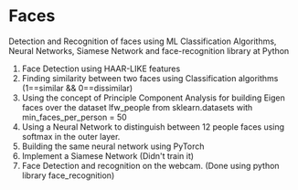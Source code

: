 # Faces
Detection and Recognition of faces using ML Classification Algorithms, Neural Networks, Siamese Network and face-recognition library at Python

1) Face Detection using HAAR-LIKE  features
2) Finding similarity between two faces using Classification algorithms (1==similar && 0==dissimilar)
3) Using the concept of Principle Component Analysis for building Eigen faces over the dataset lfw_people from sklearn.datasets with min_faces_per_person = 50
4) Using a Neural Network to distinguish between 12 people faces using softmax in the outer layer.
5) Building the same neural network using PyTorch
6) Implement a Siamese Network (Didn't train it)
7) Face Detection and recognition on the webcam. (Done using python library face_recognition)
